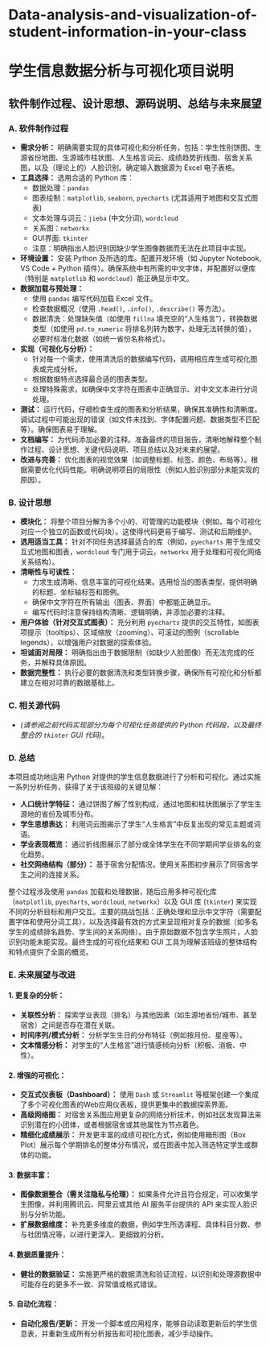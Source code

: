 # Data-analysis-and-visualization-of-student-information-in-your-class

# 学生信息数据分析与可视化项目说明

## 软件制作过程、设计思想、源码说明、总结与未来展望

### A. 软件制作过程

*   **需求分析：** 明确需要实现的具体可视化和分析任务，包括：学生性别饼图、生源省份地图、生源城市柱状图、人生格言词云、成绩趋势折线图、宿舍关系图，以及（理论上的）人脸识别。确定输入数据源为 Excel 电子表格。
*   **工具选择：** 选用合适的 Python 库：
    *   数据处理：`pandas`
    *   图表绘制：`matplotlib`, `seaborn`, `pyecharts` (尤其适用于地图和交互式图表)
    *   文本处理与词云：`jieba` (中文分词), `wordcloud`
    *   关系图：`networkx`
    *   GUI界面: `tkinter`
    *   注意：明确指出人脸识别因缺少学生图像数据而无法在此项目中实现。
*   **环境设置：** 安装 Python 及所选的库。配置开发环境（如 Jupyter Notebook, VS Code + Python 插件）。确保系统中有所需的中文字体，并配置好以便库（特别是 `matplotlib` 和 `wordcloud`）能正确显示中文。
*   **数据加载与预处理：**
    *   使用 `pandas` 编写代码加载 Excel 文件。
    *   检查数据概况（使用 `.head()`, `.info()`, `.describe()` 等方法）。
    *   数据清洗：处理缺失值（如使用 `fillna` 填充空的“人生格言”），转换数据类型（如使用 `pd.to_numeric` 将排名列转为数字，处理无法转换的值），必要时标准化数据（如统一省份名称格式）。
*   **实现（可视化与分析）：**
    *   针对每一个需求，使用清洗后的数据编写代码，调用相应库生成可视化图表或完成分析。
    *   根据数据特点选择最合适的图表类型。
    *   处理特殊需求，如确保中文字符在图表中正确显示、对中文文本进行分词处理。
*   **测试：** 运行代码，仔细检查生成的图表和分析结果，确保其准确性和清晰度。调试过程中可能出现的错误（如文件未找到、字体配置问题、数据类型不匹配等）。确保图表易于理解。
*   **文档编写：** 为代码添加必要的注释。准备最终的项目报告，清晰地解释整个制作过程、设计思想、关键代码说明、项目总结以及对未来的展望。
*   **改进与完善：** 优化图表的视觉效果（如调整标题、标签、颜色、布局等）。根据需要优化代码性能。明确说明项目的局限性（例如人脸识别部分未能实现的原因）。

### B. 设计思想

*   **模块化：** 将整个项目分解为多个小的、可管理的功能模块（例如，每个可视化对应一个独立的函数或代码块）。这使得代码更易于编写、测试和后期维护。
*   **选用适当工具：** 针对不同任务选择最适合的库（例如，`pyecharts` 用于生成交互式地图和图表，`wordcloud` 专门用于词云，`networkx` 用于处理和可视化网络关系结构）。
*   **清晰性与可读性：**
    *   力求生成清晰、信息丰富的可视化结果。选用恰当的图表类型，提供明确的标题、坐标轴标签和图例。
    *   确保中文字符在所有输出（图表、界面）中都能正确显示。
    *   编写代码时注意保持结构清晰、逻辑明确，并添加必要的注释。
*   **用户体验（针对交互式图表）：** 充分利用 `pyecharts` 提供的交互特性，如图表项提示（tooltips）、区域缩放（zooming）、可滚动的图例（scrollable legends），以增强用户对数据的探索体验。
*   **坦诚面对局限：** 明确指出由于数据限制（如缺少人脸图像）而无法完成的任务，并解释具体原因。
*   **数据完整性：** 执行必要的数据清洗和类型转换步骤，确保所有可视化和分析都建立在相对可靠的数据基础上。

### C. 相关源代码

*   *(请参阅之前代码实现部分为每个可视化任务提供的 Python 代码段，以及最终整合的 `tkinter` GUI 代码)*。

### D. 总结

本项目成功地运用 Python 对提供的学生信息数据进行了分析和可视化。通过实施一系列分析任务，获得了关于该班级的关键见解：

*   **人口统计学特征：** 通过饼图了解了性别构成，通过地图和柱状图展示了学生生源地的省份及城市分布。
*   **学生思想表达：** 利用词云图揭示了学生“人生格言”中反复出现的常见主题或词语。
*   **学业表现概览：** 通过折线图展示了部分或全体学生在不同学期间学业排名的变化趋势。
*   **社交网络结构（部分）：** 基于宿舍分配情况，使用关系图初步展示了同宿舍学生之间的连接关系。

整个过程涉及使用 `pandas` 加载和处理数据，随后应用多种可视化库（`matplotlib`, `pyecharts`, `wordcloud`, `networkx`）以及 GUI 库 (`tkinter`) 来实现不同的分析目标和用户交互。主要的挑战包括：正确处理和显示中文字符（需要配置字体和使用分词工具），以及选择最有效的方式来呈现相对复杂的数据（如多名学生的成绩排名趋势、学生间的关系网络）。由于原始数据不包含学生照片，人脸识别功能未能实现。最终生成的可视化结果和 GUI 工具为理解该班级的整体结构和特点提供了全面的概览。

### E. 未来展望与改进

#### 1. 更复杂的分析：
*   **关联性分析：** 探索学业表现（排名）与其他因素（如生源地省份/城市、甚至宿舍）之间是否存在潜在关联。
*   **时间序列/模式分析：** 分析学生生日的分布特征（例如按月份、星座等）。
*   **文本情感分析：** 对学生的“人生格言”进行情感倾向分析（积极、消极、中性）。

#### 2. 增强的可视化：
*   **交互式仪表板（Dashboard）：** 使用 `Dash` 或 `Streamlit` 等框架创建一个集成了多个可视化图表的Web应用仪表板，提供更集中的数据探索界面。
*   **高级网络图：** 对宿舍关系图应用更复杂的网络分析技术，例如社区发现算法来识别潜在的小团体，或者根据宿舍或其他属性为节点着色。
*   **精细化成绩展示：** 开发更丰富的成绩可视化方式，例如使用箱形图（Box Plot）展示每个学期排名的整体分布情况，或在图表中加入筛选特定学生或群体的功能。

#### 3. 数据丰富：
*   **图像数据整合（需关注隐私与伦理）：** 如果条件允许且符合规定，可以收集学生图像，并利用腾讯云、阿里云或其他 AI 服务平台提供的 API 来实现人脸识别与分析功能。
*   **扩展数据维度：** 补充更多维度的数据，例如学生所选课程、具体科目分数、参与社团情况等，以进行更深入、更细致的分析。

#### 4. 数据质量提升：
*   **健壮的数据验证：** 实施更严格的数据清洗和验证流程，以识别和处理源数据中可能存在的更多不一致、异常值或格式错误。

#### 5. 自动化流程：
*   **自动化报告/更新：** 开发一个脚本或应用程序，能够自动读取更新后的学生信息表，并重新生成所有分析报告和可视化图表，减少手动操作。
